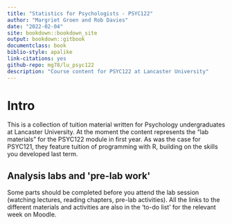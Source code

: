 ```yaml
---
title: "Statistics for Psychologists - PSYC122"
author: "Margriet Groen and Rob Davies"
date: "2022-02-04"
site: bookdown::bookdown_site
output: bookdown::gitbook
documentclass: book
biblio-style: apalike
link-citations: yes
github-repo: mg78/lu_psyc122
description: "Course content for PSYC122 at Lancaster University"
---
```

# Intro

This is a collection of tuition material written for Psychology undergraduates at Lancaster University. At the moment the content represents the “lab materials” for the PSYC122 module in first year. As was the case for PSYC121, they feature tuition of programming with R, building on the skills you developed last term.

## Analysis labs and 'pre-lab work'
Some parts should be completed before you attend the lab session (watching lectures, reading chapters, pre-lab activities). All the links to the different materials and activities are also in the ‘to-do list’ for the relevant week on Moodle.
